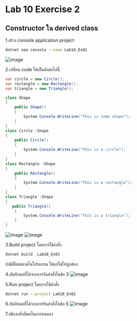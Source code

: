 # Lab 10 Exercise 2

## Constructor ใน derived class

1.สร้าง console application project

```cmd
dotnet new console --name Lab10_Ex02
```
![image](https://github.com/AnchisaPhetnoi/03376836-OOP-2566-Lab-10/assets/144197034/d3d739d0-cec7-4caf-aa41-d7211c398811)

2.เปลี่ยน code ให้เป็นดังต่อไปนี้

```cs
var circle = new Circle();
var rectangle = new Rectangle();
var triangle = new Triangle();

class Shape
{
    public Shape()
    {
        System.Console.WriteLine("This is some shape");
    }
}
class Circle :Shape
{
    public Circle()
    {
        System.Console.WriteLine("This is a circle");
    }
}
class Rectangle :Shape
{
    public Rectangle()
    {
        System.Console.WriteLine("This is a rectangle");
    }
}
class Triangle :Shape
{
   public Triangle()
    {
        System.Console.WriteLine("This is a triangle");
    }
}
```
![image](https://github.com/AnchisaPhetnoi/03376836-OOP-2566-Lab-10/assets/144197034/d37da3ea-492d-4e2a-80bd-0de00b1db0c5)
![image](https://github.com/AnchisaPhetnoi/03376836-OOP-2566-Lab-10/assets/144197034/9173ccc1-e19a-4521-bc92-246c006a8e9f)

3.Build project โดยการใช้คำสั่ง

```cmd
dotnet build  Lab10_Ex02
```

ถ้ามีที่ผิดพลาดในโปรแกรม ให้แก้ไขให้ถูกต้อง

4.บันทึกผลที่ได้จากการรันคำสั่งในข้อ 3
![image](https://github.com/AnchisaPhetnoi/03376836-OOP-2566-Lab-10/assets/144197034/064372c3-f000-4ed6-a209-3552fd3014f6)

5.Run project โดยการใช้คำสั่ง

```cmd
dotnet run --project Lab10_Ex02
```

6.บันทึกผลที่ได้จากการรันคำสั่งในข้อ 5
![image](https://github.com/AnchisaPhetnoi/03376836-OOP-2566-Lab-10/assets/144197034/3297c036-e5fb-4f5b-ac99-27f7c73923f2)

7.อธิบายสิ่งที่พบในการทดลอง
